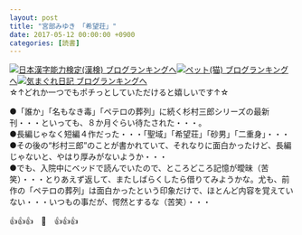 ```yaml
---
layout: post
title: "宮部みゆき　「希望荘」"
date: 2017-05-12 00:00:00 +0900
categories: [読書]
---
```


[![](/syuusyuu9701/assets/images/宮部みゆき-「希望荘」-br_c_3028_1.gif)](http://blog.with2.net/link.php?1659096:3028 "日本漢字能力検定(漢検) ブログランキングへ")[日本漢字能力検定(漢検) ブログランキングへ](http://blog.with2.net/link.php?1659096:3028)[![](/syuusyuu9701/assets/images/宮部みゆき-「希望荘」-br_c_1348_1.gif)](http://blog.with2.net/link.php?1659096:1348 "ペット(猫) ブログランキングへ")[ペット(猫) ブログランキングへ](http://blog.with2.net/link.php?1659096:1348)[![](/syuusyuu9701/assets/images/宮部みゆき-「希望荘」-br_c_9257_1.gif)](http://blog.with2.net/link.php?1659096:9257 "気まぐれ日記 ブログランキングへ")[気まぐれ日記 ブログランキングへ](http://blog.with2.net/link.php?1659096:9257)  
☆↑どれか一つでもポチっとしていただけると嬉しいです↑☆  
  
●「誰か」「名もなき毒」「ペテロの葬列」に続く杉村三郎シリーズの最新刊・・・といっても、８か月ぐらい待たされた・・・。  
●長編じゃなく短編４作だった・・・「聖域」「希望荘」「砂男」「二重身」・・・  
●その後の“杉村三郎”のことが書かれていて、それなりに面白かったけど、長編じゃないと、やはり厚みがないようか・・・  
●でも、入院中にベッドで読んでいたので、ところどころ記憶が曖昧（苦笑）・・・とりあえず返して、またしばらくしたら借りてみようかな。尤も、前作の「ペテロの葬列」は面白かったという印象だけで、ほとんど内容を覚えていない・・・いつもの事だが、愕然とするな（苦笑）・・・  
  
👍👍👍　🐔　👍👍👍  
  